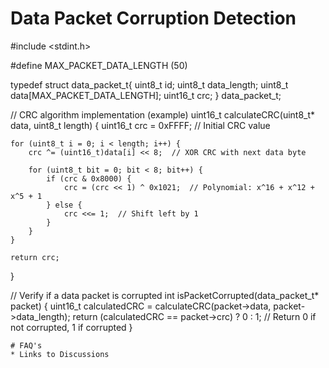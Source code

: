 # Data Packet Corruption Detection
#include <stdint.h>

#define MAX_PACKET_DATA_LENGTH (50)

typedef struct data_packet_t{
    uint8_t id;
    uint8_t data_length;
    uint8_t data[MAX_PACKET_DATA_LENGTH];
    uint16_t crc;
} data_packet_t;

// CRC algorithm implementation (example)
uint16_t calculateCRC(uint8_t* data, uint8_t length) {
    uint16_t crc = 0xFFFF;  // Initial CRC value
    
    for (uint8_t i = 0; i < length; i++) {
        crc ^= (uint16_t)data[i] << 8;  // XOR CRC with next data byte
        
        for (uint8_t bit = 0; bit < 8; bit++) {
            if (crc & 0x8000) {
                crc = (crc << 1) ^ 0x1021;  // Polynomial: x^16 + x^12 + x^5 + 1
            } else {
                crc <<= 1;  // Shift left by 1
            }
        }
    }
    
    return crc;
}

// Verify if a data packet is corrupted
int isPacketCorrupted(data_packet_t* packet) {
    uint16_t calculatedCRC = calculateCRC(packet->data, packet->data_length);
    return (calculatedCRC == packet->crc) ? 0 : 1;  // Return 0 if not corrupted, 1 if corrupted
}
    
    

```
# FAQ's
* Links to Discussions
